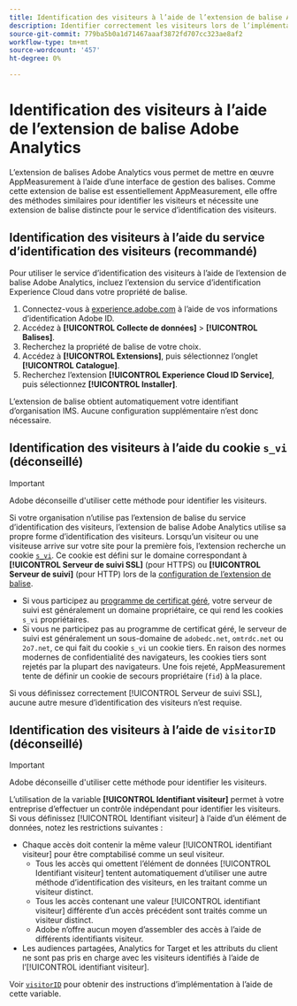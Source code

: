 ```yaml
---
title: Identification des visiteurs à l’aide de l’extension de balise Adobe Analytics
description: Identifier correctement les visiteurs lors de l’implémentation de l’extension de balise Adobe Analytics.
source-git-commit: 779ba5b0a1d71467aaaf3872fd707cc323ae8af2
workflow-type: tm+mt
source-wordcount: '457'
ht-degree: 0%

---
```


# Identification des visiteurs à l’aide de l’extension de balise Adobe Analytics

L’extension de balises Adobe Analytics vous permet de mettre en œuvre AppMeasurement à l’aide d’une interface de gestion des balises. Comme cette extension de balise est essentiellement AppMeasurement, elle offre des méthodes similaires pour identifier les visiteurs et nécessite une extension de balise distincte pour le service d’identification des visiteurs.

## Identification des visiteurs à l’aide du service d’identification des visiteurs (recommandé)

Pour utiliser le service d’identification des visiteurs à l’aide de l’extension de balise Adobe Analytics, incluez l’extension du service d’identification Experience Cloud dans votre propriété de balise.

1. Connectez-vous à [experience.adobe.com](https://experience.adobe.com) à l’aide de vos informations d’identification Adobe ID.
1. Accédez à **[!UICONTROL Collecte de données]** > **[!UICONTROL Balises]**.
1. Recherchez la propriété de balise de votre choix.
1. Accédez à **[!UICONTROL Extensions]**, puis sélectionnez l’onglet **[!UICONTROL Catalogue]**.
1. Recherchez l’extension **[!UICONTROL Experience Cloud ID Service]**, puis sélectionnez **[!UICONTROL Installer]**.

L’extension de balise obtient automatiquement votre identifiant d’organisation IMS. Aucune configuration supplémentaire n’est donc nécessaire.

## Identification des visiteurs à l’aide du cookie `s_vi` (déconseillé)

>[!IMPORTANT]
>
>Adobe déconseille d&#39;utiliser cette méthode pour identifier les visiteurs.

Si votre organisation n’utilise pas l’extension de balise du service d’identification des visiteurs, l’extension de balise Adobe Analytics utilise sa propre forme d’identification des visiteurs. Lorsqu’un visiteur ou une visiteuse arrive sur votre site pour la première fois, l’extension recherche un cookie [`s_vi`](https://experienceleague.adobe.com/fr/docs/core-services/interface/data-collection/cookies/analytics). Ce cookie est défini sur le domaine correspondant à **[!UICONTROL Serveur de suivi SSL]** (pour HTTPS) ou **[!UICONTROL Serveur de suivi]** (pour HTTP) lors de la [configuration de l’extension de balise](https://experienceleague.adobe.com/fr/docs/experience-platform/tags/extensions/client/analytics/overview).

* Si vous participez au [programme de certificat géré](https://experienceleague.adobe.com/fr/docs/core-services/interface/data-collection/adobe-managed-cert), votre serveur de suivi est généralement un domaine propriétaire, ce qui rend les cookies `s_vi` propriétaires.
* Si vous ne participez pas au programme de certificat géré, le serveur de suivi est généralement un sous-domaine de `adobedc.net`, `omtrdc.net` ou `2o7.net`, ce qui fait du cookie `s_vi` un cookie tiers. En raison des normes modernes de confidentialité des navigateurs, les cookies tiers sont rejetés par la plupart des navigateurs. Une fois rejeté, AppMeasurement tente de définir un cookie de secours propriétaire (`fid`) à la place.

Si vous définissez correctement [!UICONTROL Serveur de suivi SSL], aucune autre mesure d’identification des visiteurs n’est requise.

## Identification des visiteurs à l’aide de `visitorID` (déconseillé)

>[!IMPORTANT]
>
>Adobe déconseille d&#39;utiliser cette méthode pour identifier les visiteurs.

L’utilisation de la variable **[!UICONTROL Identifiant visiteur]** permet à votre entreprise d’effectuer un contrôle indépendant pour identifier les visiteurs. Si vous définissez [!UICONTROL Identifiant visiteur] à l’aide d’un élément de données, notez les restrictions suivantes :

* Chaque accès doit contenir la même valeur [!UICONTROL identifiant visiteur] pour être comptabilisé comme un seul visiteur.
   * Tous les accès qui omettent l’élément de données [!UICONTROL Identifiant visiteur] tentent automatiquement d’utiliser une autre méthode d’identification des visiteurs, en les traitant comme un visiteur distinct.
   * Tous les accès contenant une valeur [!UICONTROL identifiant visiteur] différente d’un accès précédent sont traités comme un visiteur distinct.
   * Adobe n’offre aucun moyen d’assembler des accès à l’aide de différents identifiants visiteur.
* Les audiences partagées, Analytics for Target et les attributs du client ne sont pas pris en charge avec les visiteurs identifiés à l’aide de l’[!UICONTROL identifiant visiteur].

Voir [`visitorID`](/help/implement/vars/config-vars/visitorid.md) pour obtenir des instructions d’implémentation à l’aide de cette variable.
